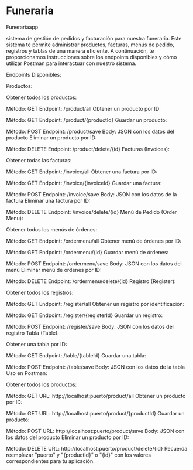 # Funeraria
Funerariaapp


sistema de gestión de pedidos y facturación para nuestra funeraria. Este sistema te permite administrar productos, facturas, menús de pedido, registros y tablas de una manera eficiente. A continuación, te proporcionamos instrucciones sobre los endpoints disponibles y cómo utilizar Postman para interactuar con nuestro sistema.

Endpoints Disponibles:

Productos:

Obtener todos los productos:

Método: GET
Endpoint: /product/all
Obtener un producto por ID:

Método: GET
Endpoint: /product/{productId}
Guardar un producto:

Método: POST
Endpoint: /product/save
Body: JSON con los datos del producto
Eliminar un producto por ID:

Método: DELETE
Endpoint: /product/delete/{id}
Facturas (Invoices):

Obtener todas las facturas:

Método: GET
Endpoint: /invoice/all
Obtener una factura por ID:

Método: GET
Endpoint: /invoice/{invoiceId}
Guardar una factura:

Método: POST
Endpoint: /invoice/save
Body: JSON con los datos de la factura
Eliminar una factura por ID:

Método: DELETE
Endpoint: /invoice/delete/{id}
Menú de Pedido (Order Menu):

Obtener todos los menús de órdenes:

Método: GET
Endpoint: /ordermenu/all
Obtener menú de órdenes por ID:

Método: GET
Endpoint: /ordermenu/{id}
Guardar menú de órdenes:

Método: POST
Endpoint: /ordermenu/save
Body: JSON con los datos del menú
Eliminar menú de órdenes por ID:

Método: DELETE
Endpoint: /ordermenu/delete/{id}
Registro (Register):

Obtener todos los registros:

Método: GET
Endpoint: /register/all
Obtener un registro por identificación:

Método: GET
Endpoint: /register/{registerId}
Guardar un registro:

Método: POST
Endpoint: /register/save
Body: JSON con los datos del registro
Tabla (Table):

Obtener una tabla por ID:

Método: GET
Endpoint: /table/{tableId}
Guardar una tabla:

Método: POST
Endpoint: /table/save
Body: JSON con los datos de la tabla
Uso en Postman:

Obtener todos los productos:

Método: GET
URL: http://localhost:puerto/product/all
Obtener un producto por ID:

Método: GET
URL: http://localhost:puerto/product/{productId}
Guardar un producto:

Método: POST
URL: http://localhost:puerto/product/save
Body: JSON con los datos del producto
Eliminar un producto por ID:

Método: DELETE
URL: http://localhost:puerto/product/delete/{id}
Recuerda reemplazar "puerto" y "{productId}" o "{id}" con los valores correspondientes para tu aplicación.
